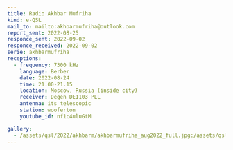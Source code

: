 ```yaml
---
title: Radio Akhbar Mufriha
kind: e-QSL
mail_to: mailto:akhbarmufriha@outlook.com
report_sent: 2022-08-25
responce_sent: 2022-09-02
responce_received: 2022-09-02
serie: akhbarmufriha
receptions:
  - frequency: 7300 kHz
    language: Berber
    date: 2022-08-24
    time: 21.00-21.15
    location: Moscow, Russia (inside city)
    receiver: Degen DE1103 PLL
    antenna: its telescopic
    station: wooferton
    youtube_id: nf1c4uluGtM

gallery:
  - /assets/qsl/2022/akhbarm/akhbarmufriha_aug2022_full.jpg:/assets/qsl/2022/akhbarm/akhbarmufriha_aug2022_small.jpg
---
```

